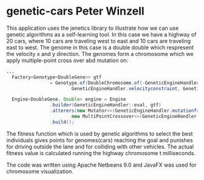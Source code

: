 # genetic-cars Peter Winzell

This application uses the jenetics library to illustrate how we can use genetic algorithms as a self-learning tool. In this case we have a highway of 20 cars, where 10 cars are traveling west to east and 10 cars are traveling east to west. The genome in this case is a double double which respresent the velocity x and y direction. The genomes form a chromosome which we apply multiple-point cross over abd mutation on:

```java
...
  Factory<Genotype<DoubleGene>> gtf
                = Genotype.of(DoubleChromosome.of(-GeneticEngineHandler.velocityconstraint, 
                        GeneticEngineHandler.velocityconstraint, GeneticEngineHandler.chromosomelength));

  Engine<DoubleGene, Double> engine = Engine
                .builder(GeneticEngineHandler::eval, gtf)
                .alterers(new Mutator<>(GeneticEngineHandler.mutationfreq),
                        new MultiPointCrossover<>(GeneticEngineHandler.crossoverporob)) // two-point crossover
                .build();
```

The fitness function which is used by genetic algorithms to select the best individuals gives points for genomes(cars) reaching the goal and punishes for driving outside the lane and for colliding with other vehicles. The actual fitness value is calculated running the highway chromosome t milliseconds.

The code was written using Apache Netbeans 9.0 and JavaFX was used for chromosome visualization.
                
